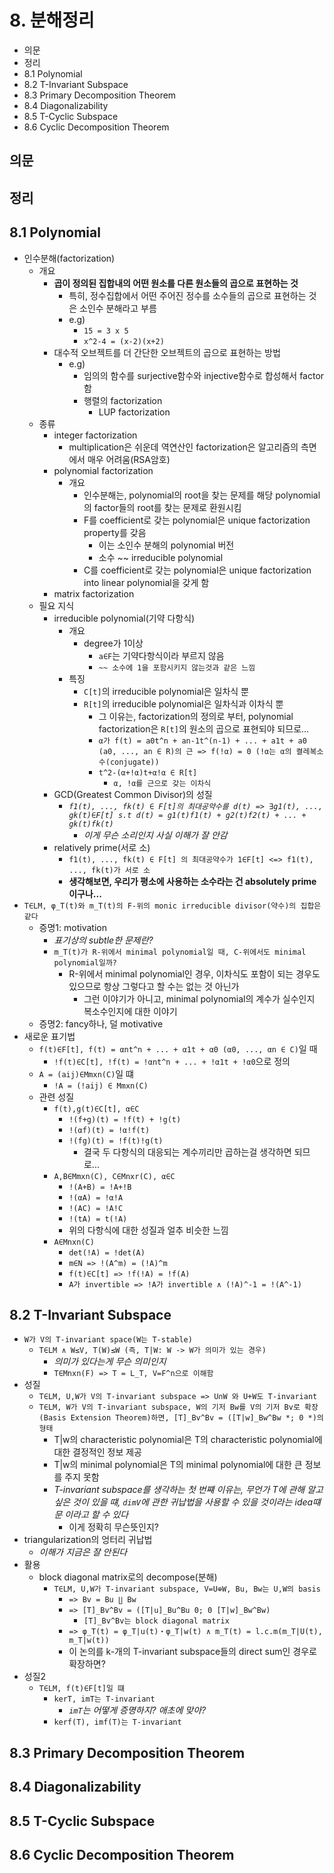 # 8. 분해정리

- 의문
- 정리
- 8.1 Polynomial
- 8.2 T-Invariant Subspace
- 8.3 Primary Decomposition Theorem
- 8.4 Diagonalizability
- 8.5 T-Cyclic Subspace
- 8.6 Cyclic Decomposition Theorem

## 의문

## 정리

## 8.1 Polynomial

- 인수분해(factorization)
  - 개요
    - **곱이 정의된 집합내의 어떤 원소를 다른 원소들의 곱으로 표현하는 것**
      - 특히, 정수집합에서 어떤 주어진 정수를 소수들의 곱으로 표현하는 것은 소인수 분해라고 부름
      - e.g)
        - `15 = 3 x 5`
        - `x^2-4 = (x-2)(x+2)`
    - 대수적 오브젝트를 더 간단한 오브젝트의 곱으로 표현하는 방법
      - e.g)
        - 임의의 함수를 surjective함수와 injective함수로 합성해서 factor함
        - 행렬의 factorization
          - LUP factorization
  - 종류
    - integer factorization
      - multiplication은 쉬운데 역연산인 factorization은 알고리즘의 측면에서 매우 어려움(RSA암호)
    - polynomial factorization
      - 개요
        - 인수분해는, polynomial의 root을 찾는 문제를 해당 polynomial의 factor들의 root를 찾는 문제로 환원시킴
        - F를 coefficient로 갖는 polynomial은 unique factorization property를 갖음
          - 이는 소인수 분해의 polynomial 버전
          - 소수 ~~ irreducible polynomial
        - C를 coefficient로 갖는 polynomial은 unique factorization into linear polynomial을 갖게 함
    - matrix factorization
  - 필요 지식
    - irreducible polynomial(기약 다항식)
      - 개요
        - degree가 1이상
          - `a∈F`는 기약다항식이라 부르지 않음
          - `~~ 소수에 1을 포함시키지 않는것과 같은 느낌`
      - 특징
        - `C[t]`의 irreducible polynomial은 일차식 뿐
        - `R[t]`의 irreducible polynomial은 일차식과 이차식 뿐
          - 그 이유는, factorization의 정의로 부터, polynomial factorization은 `R[t]`의 원소의 곱으로 표현되야 되므로...
          - `α가 f(t) = a0t^n + an-1t^(n-1) + ... + a1t + a0 (a0, ..., an ∈ R)의 근 => f(!α) = 0 (!α는 α의 켤레복소수(conjugate))`
          - `t^2-(α+!α)t+α!α ∈ R[t]`
            - `α, !α를 근으로 갖는 이차식`
    - GCD(Greatest Common Divisor)의 성질
      - *`f1(t), ..., fk(t) ∈ F[t]의 최대공약수를 d(t) => ∃g1(t), ..., gk(t)∈F[t] s.t d(t) = g1(t)f1(t) + g2(t)f2(t) + ... + gk(t)fk(t)`*
        - *이게 무슨 소리인지 사실 이해가 잘 안감*
    - relatively prime(서로 소)
      - `f1(t), ..., fk(t) ∈ F[t] 의 최대공약수가 1∈F[t] <=> f1(t), ..., fk(t)가 서로 소`
      - **생각해보면, 우리가 평소에 사용하는 소수라는 건 absolutely prime이구나...**
- `T∈LM, φ_T(t)와 m_T(t)의 F-위의 monic irreducible divisor(약수)의 집합은 같다`
  - 증명1: motivation
    - *표기상의 subtle한 문제란?*
    - `m_T(t)가 R-위에서 minimal polynomial일 때, C-위에서도 minimal polynomial일까?`
      - R-위에서 minimal polynomial인 경우, 이차식도 포함이 되는 경우도 있으므로 항상 그렇다고 할 수는 없는 것 아닌가
        - 그런 이야기가 아니고, minimal polynomial의 계수가 실수인지 복소수인지에 대한 이야기
  - 증명2: fancy하나, 덜 motivative
- 새로운 표기법
  - `f(t)∈F[t], f(t) = αnt^n + ... + α1t + α0 (α0, ..., αn ∈ C)`일 때
    - `!f(t)∈C[t], !f(t) = !αnt^n + ... + !α1t + !α0`으로 정의
  - `A = (aij)∈Mmxn(C)`일 떄
    - `!A = (!aij) ∈ Mmxn(C)`
  - 관련 성질
    - `f(t),g(t)∈C[t], α∈C`
      - `!(f+g)(t) = !f(t) + !g(t)`
      - `!(αf)(t) = !α!f(t)`
      - `!(fg)(t) = !f(t)!g(t)`
        - 결국 두 다항식의 대응되는 계수끼리만 곱하는걸 생각하면 되므로...
    - `A,B∈Mmxn(C), C∈Mnxr(C), α∈C`
      - `!(A+B) = !A+!B`
      - `!(αA) = !α!A`
      - `!(AC) = !A!C`
      - `!(tA) = t(!A)`
      - 위의 다항식에 대한 성질과 얼추 비슷한 느낌
    - `A∈Mnxn(C)`
      - `det(!A) = !det(A)`
      - `m∈N => !(A^m) = (!A)^m`
      - `f(t)∈C[t] => !f(!A) = !f(A)`
      - `A가 invertible => !A가 invertible ∧ (!A)^-1 = !(A^-1)`

## 8.2 T-Invariant Subspace

- `W가 V의 T-invariant space(W는 T-stable)`
  - `T∈LM ∧ W≤V, T(W)≤W (즉, T|W: W -> W가 의미가 있는 경우)`
    - *의미가 있다는게 무슨 의미인지*
    - `T∈Mnxn(F) => T = L_T, V=F^n으로 이해함`
- 성질
  - `T∈LM, U,W가 V의 T-invariant subspace => U∩W 와 U+W도 T-invariant`
  - `T∈LM, W가 V의 T-invariant subspace, W의 기저 Bw를 V의 기저 Bv로 확장(Basis Extension Theorem)하면, [T]_Bv^Bv = ([T|w]_Bw^Bw *; 0 *)의 형태`
    - T|w의 characteristic polynomial은 T의 characteristic polynomial에 대한 결정적인 정보 제공
    - T|w의 minimal polynomial은 T의 minimal polynomial에 대한 큰 정보를 주지 못함
    - *T-invariant subspace를 생각하는 첫 번쨰 이유는, 무언가 T에 관해 알고 싶은 것이 있을 떄, `dimV`에 관한 귀납법을 사용할 수 있을 것이라는 idea떄문 이라고 할 수 있다*
      - 이게 정확히 무슨뜻인지?
- triangularization의 엉터리 귀납법
  - *이해가 지금은 잘 안된다*
- 활용
  - block diagonal matrix로의 decompose(분해)
    - `T∈LM, U,W가 T-invariant subspace, V=U⊕W, Bu, Bw는 U,W의 basis`
      - `=> Bv = Bu ∐ Bw`
      - `=> [T]_Bv^Bv = ([T|u]_Bu^Bu 0; 0 [T|w]_Bw^Bw)`
        - `[T]_Bv^Bv는 block diagonal matrix`
      - `=> φ_T(t) = φ_T|u(t)・φ_T|w(t) ∧ m_T(t) = l.c.m(m_T|U(t), m_T|w(t))`
      - 이 논의를 k-개의 T-invariant subspace들의 direct sum인 경우로 확장하면?
- 성질2
  - `T∈LM, f(t)∈F[t]일 떄`
    - `kerT, imT는 T-invariant`
      - *`imT`는 어떻게 증명하지? 애초에 맞아?*
    - `kerf(T), imf(T)는 T-invariant`

## 8.3 Primary Decomposition Theorem

## 8.4 Diagonalizability

## 8.5 T-Cyclic Subspace

## 8.6 Cyclic Decomposition Theorem
